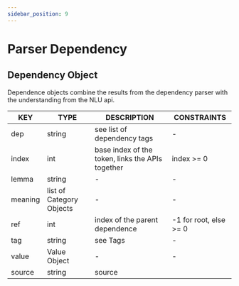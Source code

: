 ```yaml
---
sidebar_position: 9
---
```


# Parser Dependency

## Dependency Object

Dependence objects combine the results from the dependency parser with the understanding from the NLU api.

| KEY     	| TYPE                     	| DESCRIPTION                                      	| CONSTRAINTS            	|
|---------	|--------------------------	|--------------------------------------------------	|------------------------	|
| dep     	| string                   	| see list of dependency tags                      	| -                      	|
| index   	| int                      	| base index of the token, links the APIs together 	| index >= 0             	|
| lemma   	| string                   	| -                                                	| -                      	|
| meaning 	| list of Category Objects 	| -                                                	| -                      	|
| ref     	| int                      	| index of the parent dependence                   	| -1 for root, else >= 0 	|
| tag     	| string                   	| see Tags                                         	| -                      	|
| value   	| Value Object             	| -                                                	| -                      	|
| source  	| string                   	| source                                           	|                        	|